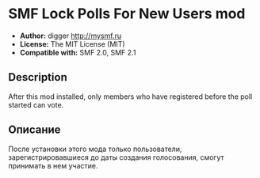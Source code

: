 # SMF Lock Polls For New Users mod
* **Author:** digger http://mysmf.ru
* **License:** The MIT License (MIT)
* **Compatible with:** SMF 2.0, SMF 2.1

## Description
After this mod installed, only members who have registered before the poll started can vote.

## Описание
После установки этого мода только пользователи, зарегистрировавшиеся до даты создания голосования, смогут принимать в нем участие.